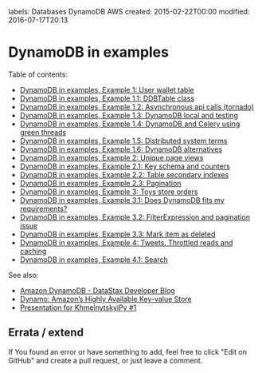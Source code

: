 labels: Databases
        DynamoDB
        AWS
created: 2015-02-22T00:00
modified: 2016-07-17T20:13

# DynamoDB in examples

Table of contents:

- [DynamoDB in examples, Example 1: User wallet table](/2015/02/dynamodb-example-1)
- [DynamoDB in examples, Example 1.1: DDBTable class](/2015/02/dynamodb-example-1-1)
- [DynamoDB in examples, Example 1.2: Asynchronous api calls (tornado)](/2015/03/dynamodb-example-1-2)
- [DynamoDB in examples, Example 1.3: DynamoDB local and testing](/2015/03/dynamodb-example-1-3)
- [DynamoDB in examples, Example 1.4: DynamoDB and Celery using green threads](/2015/06/dynamodb-example-1-4)
- [DynamoDB in examples, Example 1.5: Distributed system terms](/2015/06/dynamodb-example-1-5)
- [DynamoDB in examples, Example 1.6: DynamoDB alternatives](/2015/07/dynamodb-example-1-6)
- [DynamoDB in examples, Example 2: Unique page views](/2015/03/dynamodb-example-2)
- [DynamoDB in examples, Example 2.1: Key schema and counters](/2015/03/dynamodb-example-2-1)
- [DynamoDB in examples, Example 2.2: Table secondary indexes](/2015/03/dynamodb-example-2-2)
- [DynamoDB in examples, Example 2.3: Pagination](/2015/03/dynamodb-example-2-3)
- [DynamoDB in examples, Example 3: Toys store orders](/2015/04/dynamodb-example-3)
- [DynamoDB in examples, Example 3.1: Does DynamoDB fits my requirements?](/2015/04/dynamodb-example-3-1)
- [DynamoDB in examples, Example 3.2: FilterExpression and pagination issue](/2015/05/dynamodb-example-3-2)
- [DynamoDB in examples, Example 3.3: Mark item as deleted](/2015/05/dynamodb-example-3-3)
- [DynamoDB in examples, Example 4: Tweets. Throttled reads and caching](/2015/05/dynamodb-example-4)
- [DynamoDB in examples, Example 4.1: Search](/2015/05/dynamodb-example-4-1)

See also:

- [Amazon DynamoDB - DataStax Developer Blog](http://www.datastax.com/dev/blog/amazon-dynamodb)
- [Dynamo: Amazon’s Highly Available Key-value Store](http://s3.amazonaws.com/AllThingsDistributed/sosp/amazon-dynamo-sosp2007.pdf)
- [Presentation for KhmelnytskyiPy #1](http://nanvel.github.io/presentation_ddb)

## Errata / extend

If You found an error or have something to add, feel free to click "Edit on GitHub" and create a pull request, or just leave a comment.
